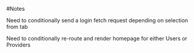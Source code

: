 #Notes


Need to conditionally send a login fetch request depending on selection from tab

 Need to conditionally re-route and render homepage for either Users or Providers